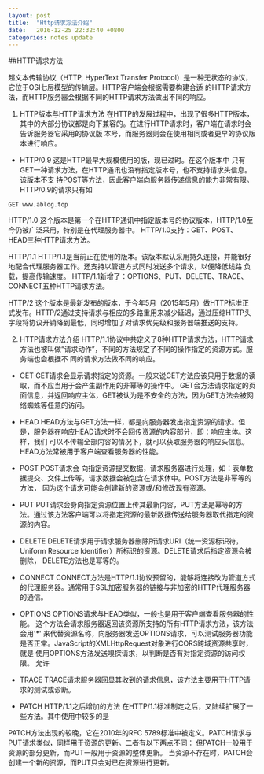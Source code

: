 ```yaml
---
layout: post
title:  "Http请求方法介绍"
date:   2016-12-25 22:32:40 +0800
categories: notes update
---
```


##HTTP请求方法

超文本传输协议（HTTP, HyperText Transfer Protocol）是一种无状态的协议，它位于OSI七层模型的传输层。HTTP客户端会根据需要构建合适
的HTTP请求方法，而HTTP服务器会根据不同的HTTP请求方法做出不同的响应。

1. HTTP版本与HTTP请求方法
在HTTP的发展过程中，出现了很多HTTP版本，其中的大部分协议都是向下兼容的。在进行HTTP请求时，客户端在请求时会告诉服务器它采用的协议版
本号，而服务器则会在使用相同或者更早的协议版本进行响应。

* HTTP/0.9
这是HTTP最早大规模使用的版，现已过时。在这个版本中 只有GET一种请求方法，在HTTP通讯也没有指定版本号，也不支持请求头信息。该版本不支
持POST等方法，因此客户端向服务器传递信息的能力非常有限。HTTP/0.9的请求只有如
```
GET www.ablog.top
```

HTTP/1.0
这个版本是第一个在HTTP通讯中指定版本号的协议版本，HTTP/1.0至今仍被广泛采用，特别是在代理服务器中。
HTTP/1.0支持：GET、POST、HEAD三种HTTP请求方法。

HTTP/1.1
HTTP/1.1是当前正在使用的版本。该版本默认采用持久连接，并能很好地配合代理服务器工作。还支持以管道方式同时发送多个请求，以便降低线路
负载，提高传输速度。
HTTP/1.1新增了：OPTIONS、PUT、DELETE、TRACE、CONNECT五种HTTP请求方法。

HTTP/2
这个版本是最新发布的版本，于今年5月（2015年5月）做HTTP标准正式发布。HTTP/2通过支持请求与相应的多路重用来减少延迟，通过压缩HTTP头
字段将协议开销降到最低，同时增加了对请求优先级和服务器端推送的支持。

2. HTTP请求方法介绍
HTTP/1.1协议中共定义了8种HTTP请求方法，HTTP请求方法也被叫做“请求动作”，不同的方法规定了不同的操作指定的资源方式。服务端也会根据不
同的请求方法做不同的响应。

* GET
GET请求会显示请求指定的资源。一般来说GET方法应该只用于数据的读取，而不应当用于会产生副作用的非幂等的操作中。
GET会方法请求指定的页面信息，并返回响应主体，GET被认为是不安全的方法，因为GET方法会被网络蜘蛛等任意的访问。

* HEAD
HEAD方法与GET方法一样，都是向服务器发出指定资源的请求。但是，服务器在响应HEAD请求时不会回传资源的内容部分，即：响应主体。这样，我们
可以不传输全部内容的情况下，就可以获取服务器的响应头信息。HEAD方法常被用于客户端查看服务器的性能。


* POST
POST请求会 向指定资源提交数据，请求服务器进行处理，如：表单数据提交、文件上传等，请求数据会被包含在请求体中。POST方法是非幂等的方法，
因为这个请求可能会创建新的资源或/和修改现有资源。


* PUT
PUT请求会身向指定资源位置上传其最新内容，PUT方法是幂等的方法。通过该方法客户端可以将指定资源的最新数据传送给服务器取代指定的资源的内容。


* DELETE
DELETE请求用于请求服务器删除所请求URI（统一资源标识符，Uniform Resource Identifier）所标识的资源。DELETE请求后指定资源会被删除，
DELETE方法也是幂等的。


* CONNECT
CONNECT方法是HTTP/1.1协议预留的，能够将连接改为管道方式的代理服务器。通常用于SSL加密服务器的链接与非加密的HTTP代理服务器的通信。


* OPTIONS
OPTIONS请求与HEAD类似，一般也是用于客户端查看服务器的性能。 这个方法会请求服务器返回该资源所支持的所有HTTP请求方法，该方法会用'*'
来代替资源名称，向服务器发送OPTIONS请求，可以测试服务器功能是否正常。JavaScript的XMLHttpRequest对象进行CORS跨域资源共享时，就是
使用OPTIONS方法发送嗅探请求，以判断是否有对指定资源的访问权限。 允许


* TRACE
TRACE请求服务器回显其收到的请求信息，该方法主要用于HTTP请求的测试或诊断。


* PATCH
HTTP/1.1之后增加的方法
在HTTP/1.1标准制定之后，又陆续扩展了一些方法。其中使用中较多的是

PATCH方法出现的较晚，它在2010年的RFC 5789标准中被定义。PATCH请求与PUT请求类似，同样用于资源的更新。二者有以下两点不同：
但PATCH一般用于资源的部分更新，而PUT一般用于资源的整体更新。
当资源不存在时，PATCH会创建一个新的资源，而PUT只会对已在资源进行更新。